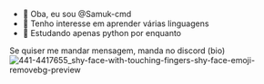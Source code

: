 - 👋 Oba, eu sou @Samuk-cmd
- 👀 Tenho interesse em aprender várias linguagens
- 🌱 Estudando apenas python por enquanto

Se quiser me mandar mensagem, manda no discord (bio)
![441-4417655_shy-face-with-touching-fingers-shy-face-emoji-removebg-preview](https://github.com/Samuk-cmd/Samuk-cmd/assets/137623725/cc64d9d4-5ba7-475f-9bcf-88668f137b2a)
